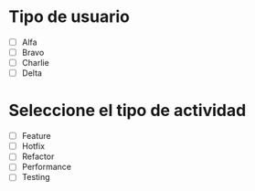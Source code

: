 # Tipo de usuario
- [ ] Alfa
- [ ] Bravo 
- [ ] Charlie
- [ ] Delta

# Seleccione el tipo de actividad
- [ ] Feature
- [ ] Hotfix
- [ ] Refactor
- [ ] Performance
- [ ] Testing